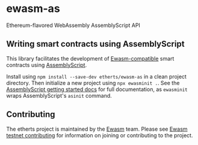 # ewasm-as
Ethereum-flavored WebAssembly AssemblyScript API

## Writing smart contracts using AssemblyScript

This library facilitates the development of [Ewasm-compatible](https://github.com/ewasm/design) smart contracts using [AssemblyScript](https://github.com/AssemblyScript/assemblyscript).

Install using `npm install --save-dev etherts/ewasm-as` in a clean project directory. Then initialize a new project using `npx ewasminit .`. See the [AssemblyScript getting started docs](https://github.com/AssemblyScript/assemblyscript#getting-started) for full documentation, as `ewasminit` wraps AssemblyScript's `asinit` command.

## Contributing

The etherts project is maintained by the [Ewasm](https://github.com/ewasm) team. Please see [Ewasm testnet contributing](https://github.com/ewasm/testnet#contributing) for information on joining or contributing to the project.
